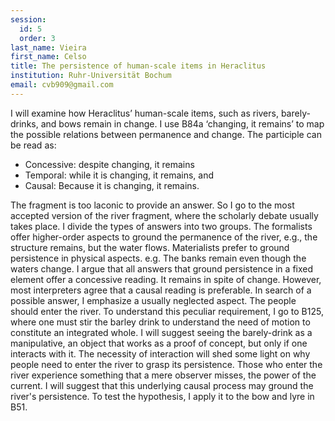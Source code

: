 ```yaml
---
session:
  id: 5
  order: 3
last_name: Vieira
first_name: Celso
title: The persistence of human-scale items in Heraclitus
institution: Ruhr-Universität Bochum
email: cvb909@gmail.com
---
```


I will examine how Heraclitus’ human-scale items, such as rivers, barely-drinks, and bows remain in change. I use B84a ‘changing, it remains’ to map the possible relations between permanence and change. The participle can be read as:

- Concessive: despite changing, it remains
- Temporal: while it is changing, it remains, and
- Causal: Because it is changing, it remains.

The fragment is too laconic to provide an answer. So I go to the most accepted version of the river fragment, where the scholarly debate usually takes place. I divide the types of answers into two groups. The formalists offer higher-order aspects to ground the permanence of the river, e.g., the structure remains, but the water flows. Materialists prefer to ground persistence in physical aspects. e.g. The banks remain even though the waters change. I argue that all answers that ground persistence in a fixed element offer a concessive reading. It remains in spite of change. However, most interpreters agree that a causal reading is preferable. In search of a possible answer, I emphasize a usually neglected aspect. The people should enter the river. To understand this peculiar requirement, I go to B125, where one must stir the barley drink to understand the need of motion to constitute an integrated whole. I will suggest seeing the barely-drink as a manipulative, an object that works as a proof of concept, but only if one interacts with it. The necessity of interaction will shed some light on why people need to enter the river to grasp its persistence. Those who enter the river experience something that a mere observer misses, the power of the current. I will suggest that this underlying causal process may ground the river's persistence. To test the hypothesis, I apply it to the bow and lyre in B51.
